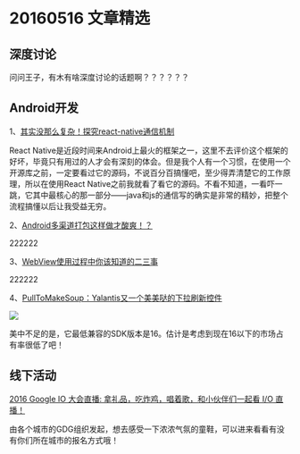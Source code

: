 # 20160516 文章精选

## 深度讨论

问问王子，有木有啥深度讨论的话题啊？？？？？？

## Android开发

1、[其实没那么复杂！探究react-native通信机制](http://mp.weixin.qq.com/s?__biz=MzAxMTI4MTkwNQ==&mid=2650820182&idx=1&sn=ee2d0c2f8cc95763f9c5da6d73160827&scene=1&srcid=0516jWGpBpDawYwdKOJZqztV#wechat_redirect)

React Native是近段时间来Android上最火的框架之一，这里不去评价这个框架的好坏，毕竟只有用过的人才会有深刻的体会。但是我个人有一个习惯，在使用一个开源库之前，一定要看过它的源码，不说百分百搞懂吧，至少得弄清楚它的工作原理，所以在使用React Native之前我就看了看它的源码。不看不知道，一看吓一跳，它其中最核心的那一部分——java和js的通信写的确实是非常的精妙，把整个流程搞懂以后让我受益无穷。

2、[Android多渠道打包这样做才酸爽！？](http://www.simlinux.com/archives/1689.html)

222222

3、[WebView使用过程中你该知道的二三事](http://mp.weixin.qq.com/s?__biz=MzAxMTI4MTkwNQ==&mid=2650820122&idx=1&sn=bff5bf04bc97a32f6d4b7f4c41935cb1&scene=1&srcid=0513sCgpTLKkIEDWW9dSS6VR#wechat_redirect)

222222

4、[PullToMakeSoup：Yalantis又一个美美哒的下拉刷新控件 ](https://github.com/Yalantis/pull-to-make-soup)

![](https://raw.githubusercontent.com/Yalantis/PullToMakeSoup/master/PullToMakeSoupDemo/Resouces/recipe-finder.gif)

美中不足的是，它最低兼容的SDK版本是16。估计是考虑到现在16以下的市场占有率很低了吧！

## 线下活动

[2016 Google IO 大会直播: 拿礼品，吃炸鸡，唱着歌，和小伙伴们一起看 I/O 直播！](http://diycode.cc/topics/88)

由各个城市的GDG组织发起，想去感受一下浓浓气氛的童鞋，可以进来看看有没有你们所在城市的报名方式哦！